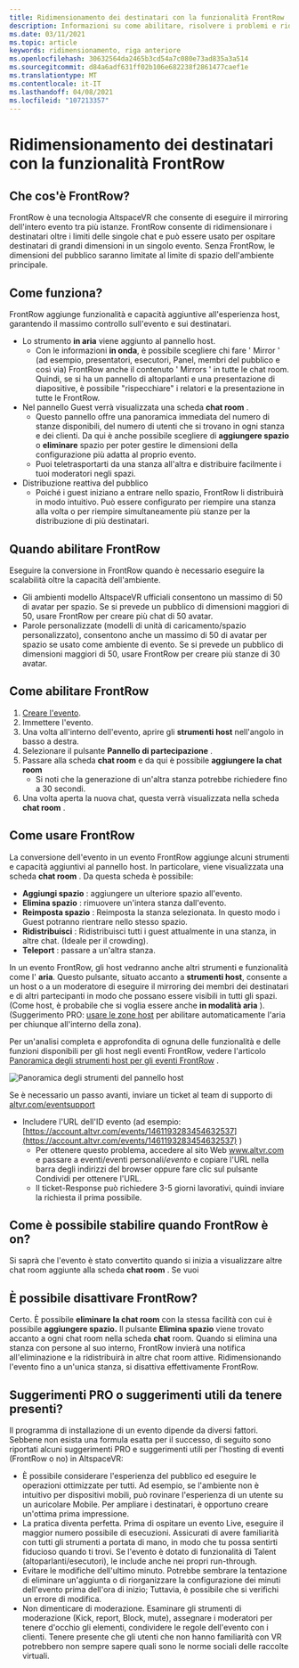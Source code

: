 ```yaml
---
title: Ridimensionamento dei destinatari con la funzionalità FrontRow
description: Informazioni su come abilitare, risolvere i problemi e ridimensionare i destinatari di AltspaceVR con la funzionalità FrontRow.
ms.date: 03/11/2021
ms.topic: article
keywords: ridimensionamento, riga anteriore
ms.openlocfilehash: 30632564da2465b3cd54a7c080e73ad835a3a514
ms.sourcegitcommit: d84a6adf631ff02b106e682238f2861477caef1e
ms.translationtype: MT
ms.contentlocale: it-IT
ms.lasthandoff: 04/08/2021
ms.locfileid: "107213357"
---
```

# <a name="scaling-your-audiences-with-frontrow-feature"></a>Ridimensionamento dei destinatari con la funzionalità FrontRow

## <a name="what-is-frontrow"></a>Che cos'è FrontRow?

FrontRow è una tecnologia AltspaceVR che consente di eseguire il mirroring dell'intero evento tra più istanze. FrontRow consente di ridimensionare i destinatari oltre i limiti delle singole chat e può essere usato per ospitare destinatari di grandi dimensioni in un singolo evento. Senza FrontRow, le dimensioni del pubblico saranno limitate al limite di spazio dell'ambiente principale.

## <a name="how-does-it-work"></a>Come funziona?

FrontRow aggiunge funzionalità e capacità aggiuntive all'esperienza host, garantendo il massimo controllo sull'evento e sui destinatari. 

* Lo strumento **in aria** viene aggiunto al pannello host.
    * Con le informazioni **in onda**, è possibile scegliere chi fare ' Mirror ' (ad esempio, presentatori, esecutori, Panel, membri del pubblico e così via) FrontRow anche il contenuto ' Mirrors ' in tutte le chat room. Quindi, se si ha un pannello di altoparlanti e una presentazione di diapositive, è possibile "rispecchiare" i relatori e la presentazione in tutte le FrontRow.
* Nel pannello Guest verrà visualizzata una scheda **chat room** .
    * Questo pannello offre una panoramica immediata del numero di stanze disponibili, del numero di utenti che si trovano in ogni stanza e dei clienti. Da qui è anche possibile scegliere di **aggiungere spazio** o **eliminare** spazio per poter gestire le dimensioni della configurazione più adatta al proprio evento.
    * Puoi teletrasportarti da una stanza all'altra e distribuire facilmente i tuoi moderatori negli spazi.
* Distribuzione reattiva del pubblico
    * Poiché i guest iniziano a entrare nello spazio, FrontRow li distribuirà in modo intuitivo. Può essere configurato per riempire una stanza alla volta o per riempire simultaneamente più stanze per la distribuzione di più destinatari.

## <a name="when-to-enable-frontrow"></a>Quando abilitare FrontRow

Eseguire la conversione in FrontRow quando è necessario eseguire la scalabilità oltre la capacità dell'ambiente.

* Gli ambienti modello AltspaceVR ufficiali consentono un massimo di 50 di avatar per spazio. Se si prevede un pubblico di dimensioni maggiori di 50, usare FrontRow per creare più chat di 50 avatar.
* Parole personalizzate (modelli di unità di caricamento/spazio personalizzato), consentono anche un massimo di 50 di avatar per spazio se usato come ambiente di evento. Se si prevede un pubblico di dimensioni maggiori di 50, usare FrontRow per creare più stanze di 30 avatar.

## <a name="how-to-enable-frontrow"></a>Come abilitare FrontRow

1. [Creare l'evento](https://account.altvr.com/events/new).
2. Immettere l'evento.
3. Una volta all'interno dell'evento, aprire gli **strumenti host** nell'angolo in basso a destra.
4. Selezionare il pulsante **Pannello di partecipazione** .
5. Passare alla scheda **chat room** e da qui è possibile **aggiungere la chat room**
    * Si noti che la generazione di un'altra stanza potrebbe richiedere fino a 30 secondi. 
6. Una volta aperta la nuova chat, questa verrà visualizzata nella scheda **chat room** . 

## <a name="how-to-use-frontrow"></a>Come usare FrontRow

La conversione dell'evento in un evento FrontRow aggiunge alcuni strumenti e capacità aggiuntivi al pannello host. In particolare, viene visualizzata una scheda **chat room** . Da questa scheda è possibile:

* **Aggiungi spazio** : aggiungere un ulteriore spazio all'evento. 
* **Elimina spazio** : rimuovere un'intera stanza dall'evento.
* **Reimposta spazio** : Reimposta la stanza selezionata. In questo modo i Guest potranno rientrare nello stesso spazio.
* **Ridistribuisci** : Ridistribuisci tutti i guest attualmente in una stanza, in altre chat. (Ideale per il crowding).
* **Teleport** : passare a un'altra stanza.

In un evento FrontRow, gli host vedranno anche altri strumenti e funzionalità come l' **aria**. Questo pulsante, situato accanto a **strumenti host**, consente a un host o a un moderatore di eseguire il mirroring dei membri dei destinatari e di altri partecipanti in modo che possano essere visibili in tutti gli spazi. (Come host, è probabile che si voglia essere anche **in modalità aria** ). (Suggerimento PRO: [usare le zone host](https://altvr.com/holiday2020/) per abilitare automaticamente l'aria per chiunque all'interno della zona).

Per un'analisi completa e approfondita di ognuna delle funzionalità e delle funzioni disponibili per gli host negli eventi FrontRow, vedere l'articolo [Panoramica degli strumenti host per gli eventi FrontRow](../tutorials/host-tools-for-events.md) .

![Panoramica degli strumenti del pannello host](images/scaling-audiences.png)

Se è necessario un passo avanti, inviare un ticket al team di supporto di [altvr.com/eventsupport](https://help.altvr.com/hc/en-us/requests/new?ticket_form_id=360001833313)

* Includere l'URL dell'ID evento (ad esempio: [https://account.altvr.com/events/1461193283454632537](https://account.altvr.com/events/1461193283454632537) )
    * Per ottenere questo problema, accedere al sito Web www.altvr.com e passare a eventi/eventi personali/*evento* e copiare l'URL nella barra degli indirizzi del browser oppure fare clic sul pulsante Condividi per ottenere l'URL.
    * Il ticket-Response può richiedere 3-5 giorni lavorativi, quindi inviare la richiesta il prima possibile.
 
## <a name="how-will-i-know-when-frontrow-is-on"></a>Come è possibile stabilire quando FrontRow è on?

Si saprà che l'evento è stato convertito quando si inizia a visualizzare altre chat room aggiunte alla scheda **chat room** . Se vuoi 
 
## <a name="can-i-turn-off-frontrow"></a>È possibile disattivare FrontRow?

Certo. È possibile **eliminare la chat room** con la stessa facilità con cui è possibile **aggiungere spazio.** Il pulsante **Elimina spazio** viene trovato accanto a ogni chat room nella scheda **chat** room. Quando si elimina una stanza con persone al suo interno, FrontRow invierà una notifica all'eliminazione e la ridistribuirà in altre chat room attive. Ridimensionando l'evento fino a un'unica stanza, si disattiva effettivamente FrontRow. 
 
## <a name="any-pro-tips-or-helpful-hints-to-be-aware-of"></a>Suggerimenti PRO o suggerimenti utili da tenere presenti?

Il programma di installazione di un evento dipende da diversi fattori. Sebbene non esista una formula esatta per il successo, di seguito sono riportati alcuni suggerimenti PRO e suggerimenti utili per l'hosting di eventi (FrontRow o no) in AltspaceVR:
* È possibile considerare l'esperienza del pubblico ed eseguire le operazioni ottimizzate per tutti. Ad esempio, se l'ambiente non è intuitivo per dispositivi mobili, può rovinare l'esperienza di un utente su un auricolare Mobile. Per ampliare i destinatari, è opportuno creare un'ottima prima impressione.
* La pratica diventa perfetta. Prima di ospitare un evento Live, eseguire il maggior numero possibile di esecuzioni. Assicurati di avere familiarità con tutti gli strumenti a portata di mano, in modo che tu possa sentirti fiducioso quando ti trovi. Se l'evento è dotato di funzionalità di Talent (altoparlanti/esecutori), le include anche nei propri run-through.
* Evitare le modifiche dell'ultimo minuto. Potrebbe sembrare la tentazione di eliminare un'aggiunta o di riorganizzare la configurazione dei minuti dell'evento prima dell'ora di inizio; Tuttavia, è possibile che si verifichi un errore di modifica. 
* Non dimenticare di moderazione. Esaminare gli strumenti di moderazione (Kick, report, Block, mute), assegnare i moderatori per tenere d'occhio gli elementi, condividere le regole dell'evento con i clienti. Tenere presente che gli utenti che non hanno familiarità con VR potrebbero non sempre sapere quali sono le norme sociali delle raccolte virtuali.